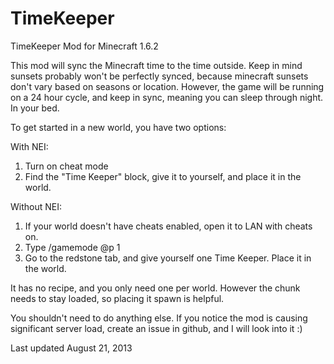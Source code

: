 TimeKeeper
=============

TimeKeeper Mod for Minecraft 1.6.2


This mod will sync the Minecraft time to the time outside. Keep in mind sunsets probably won't be perfectly synced, because minecraft sunsets don't vary based on seasons or location. However, the game will be running on a 24 hour cycle, and keep in sync, meaning you can sleep through night. In your bed.

To get started in a new world, you have two options:

With NEI:
1. Turn on cheat mode
2. Find the "Time Keeper" block, give it to yourself, and place it in the world.

Without NEI:
1. If your world doesn't have cheats enabled, open it to LAN with cheats on.
2. Type /gamemode @p 1
3. Go to the redstone tab, and give yourself one Time Keeper. Place it in the world.

It has no recipe, and you only need one per world. However the chunk needs to stay loaded, so placing it spawn is helpful.

You shouldn't need to do anything else. If you notice the mod is causing significant server load, create an issue in github, and I will look into it :)

Last updated August 21, 2013
